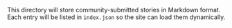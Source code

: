 This directory will store community-submitted stories in Markdown format.
Each entry will be listed in `index.json` so the site can load them dynamically.
